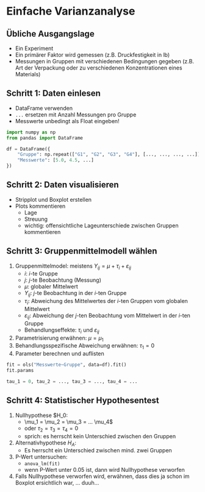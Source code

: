 # Einfache Varianzanalyse

## Übliche Ausgangslage
- Ein Experiment
- Ein primärer Faktor wird gemessen (z.B. Druckfestigkeit in lb)
- Messungen in Gruppen mit verschiedenen Bedingungen gegeben (z.B. Art der Verpackung oder zu verschiedenen Konzentrationen eines Materials)

## Schritt 1: Daten einlesen
- DataFrame verwenden
- `...` ersetzen mit Anzahl Messungen pro Gruppe
- Messwerte unbedingt als Float eingeben!

```python
import numpy as np
from pandas import DataFrame

df = DataFrame({
    "Gruppe": np.repeat(["G1", "G2", "G3", "G4"], [..., ..., ..., ...]),
    "Messwerte": [5.0, 4.5, ...]
})
```

## Schritt 2: Daten visualisieren
- Stripplot und Boxplot erstellen
- Plots kommentieren
    - Lage
    - Streuung
    - wichtig: offensichtliche Lageunterschiede zwischen Gruppen kommentieren

## Schritt 3: Gruppenmittelmodell wählen
1. Gruppenmittelmodel: meistens $Y_{ij} = \mu + \tau_i + \varepsilon_{ij}$
    - $i$: $i$-te Gruppe
    - $j$: $j$-te Beobachtung (Messung)
    - $\mu$: globaler Mittelwert
    - $Y_{ij}$: $j$-te Beobachtung in der $i$-ten Gruppe
    - $\tau_{i}$: Abweichung des Mittelwertes der $i$-ten Gruppen vom globalen Mittelwert
    - $\varepsilon_{ij}$: Abweichung der $j$-ten Beobachtung vom Mittelwert in der $i$-ten Gruppe
    - Behandlungseffekte: $\tau_{i}$ und $\varepsilon_{ij}$
2. Parametrisierung erwähnen: $\mu = \mu_1$
3. Behandlungsspezifische Abweichung erwähnen: $\tau_1 = 0$
4. Parameter berechnen und auflisten

```python
fit = ols("Messwerte~Gruppe", data=df).fit()
fit.params

tau_1 = 0, tau_2 = ..., tau_3 = ..., tau_4 = ...
```

## Schritt 4: Statistischer Hypothesentest
1. Nullhypothese $H_0: 
    - \mu_1 = \mu_2 = \mu_3 = ... \mu_4$ 
    - oder $\tau_2 = \tau_3 = \tau_4 = 0$
    - sprich: es herrscht kein Unterschied zwischen den Gruppen
2. Alternativhypothese $H_A$:
    - Es herrscht ein Unterschied zwischen mind. zwei Gruppen
3. P-Wert untersuchen:
    - `anova_lm(fit)`
    - wenn P-Wert unter $0.05$ ist, dann wird Nullhypothese verworfen
4. Falls Nullhypothese verworfen wird, erwähnen, dass dies ja schon im Boxplot ersichtlich war, ... duuh...

